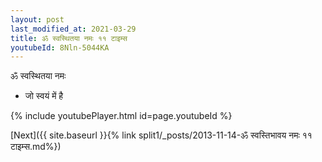 ```yaml
---
layout: post
last_modified_at: 2021-03-29
title: ॐ स्वस्थितया नमः ११ टाइम्स
youtubeId: 8Nln-5044KA
---
```

 
 
 ॐ स्वस्थितया नमः  
 
 -  जो स्वयं में है 
 
  
 
  
 
 
 
 
 
 


{% include youtubePlayer.html id=page.youtubeId %}
 
[Next]({{ site.baseurl }}{% link  split1/_posts/2013-11-14-ॐ स्वस्तिभावय नमः ११ टाइम्स.md%})
 

